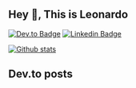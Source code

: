 ## Hey 👋, This is Leonardo

[![Dev.to Badge](https://img.shields.io/badge/-leocarmo-grey?style=flat&logo=dev.to&logoColor=white&link=https://dev.to/leocarmo)](https://dev.to/leocarmo) [![Linkedin Badge](https://img.shields.io/badge/-leonardocarmo-0072b1?style=flat&logo=Linkedin&logoColor=white&link=https://www.linkedin.com/in/leonardocarmo/)](https://www.linkedin.com/in/leonardocarmo/) 

[![Github stats](https://github-readme-stats.vercel.app/api?username=leocarmo&show_icons=true&include_all_commits=true)](https://github.com/leocarmo/github-readme-stats) 

## Dev.to posts

<!-- BLOG-POST-LIST:START -->
<!-- BLOG-POST-LIST:END -->
